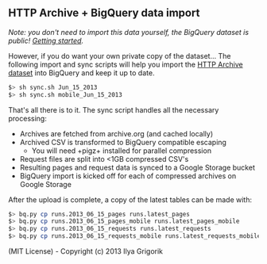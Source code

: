 ## HTTP Archive + BigQuery data import

_Note: you don't need to import this data yourself, the BigQuery dataset is public! [Getting started](https://github.com/HTTPArchive/httparchive.org/blob/master/docs/gettingstarted_bigquery.md)._

However, if you do want your own private copy of the dataset... The following import and sync scripts will help you import the [HTTP Archive dataset](http://httparchive.org/downloads.php) into BigQuery and keep it up to date.

```bash
$> sh sync.sh Jun_15_2013
$> sh sync.sh mobile_Jun_15_2013
```

That's all there is to it. The sync script handles all the necessary processing:

* Archives are fetched from archive.org (and cached locally)
* Archived CSV is transformed to BigQuery compatible escaping
  * You will need +pigz+ installed for parallel compression
* Request files are split into <1GB compressed CSV's
* Resulting pages and request data is synced to a Google Storage bucket
* BigQuery import is kicked off for each of compressed archives on Google Storage

After the upload is complete, a copy of the latest tables can be made with:

```bash
$> bq.py cp runs.2013_06_15_pages runs.latest_pages
$> bq.py cp runs.2013_06_15_pages_mobile runs.latest_pages_mobile
$> bq.py cp runs.2013_06_15_requests runs.latest_requests
$> bq.py cp runs.2013_06_15_requests_mobile runs.latest_requests_mobile
```

(MIT License) - Copyright (c) 2013 Ilya Grigorik
